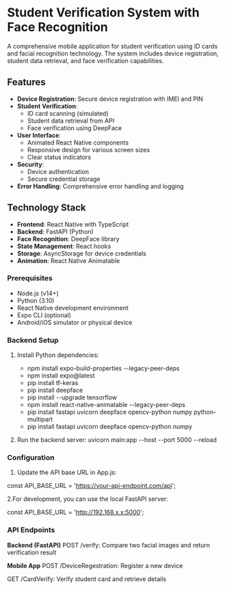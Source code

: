 # Student Verification System with Face Recognition

A comprehensive mobile application for student verification using ID cards and facial recognition technology. The system includes device registration, student data retrieval, and face verification capabilities.

## Features

- **Device Registration**: Secure device registration with IMEI and PIN
- **Student Verification**: 
  - ID card scanning (simulated)
  - Student data retrieval from API
  - Face verification using DeepFace
- **User Interface**:
  - Animated React Native components
  - Responsive design for various screen sizes
  - Clear status indicators
- **Security**:
  - Device authentication
  - Secure credential storage
- **Error Handling**: Comprehensive error handling and logging

## Technology Stack

- **Frontend**: React Native with TypeScript
- **Backend**: FastAPI (Python)
- **Face Recognition**: DeepFace library
- **State Management**: React hooks
- **Storage**: AsyncStorage for device credentials
- **Animation**: React Native Animatable


### Prerequisites

- Node.js (v14+)
- Python (3.10)
- React Native development environment
- Expo CLI (optional)
- Android/iOS simulator or physical device

### Backend Setup

1. Install Python dependencies:

    - npm install expo-build-properties --legacy-peer-deps
    - npm install expo@latest
    - pip install tf-keras
    - pip install deepface
    - pip install --upgrade tensorflow
    - npm install react-native-animatable --legacy-peer-deps
    - pip install fastapi uvicorn deepface opencv-python numpy python-multipart
    - pip install fastapi uvicorn deepface opencv-python numpy
   
2. Run the backend server:
   uvicorn main:app --host  <Your IPv4 Address>  --port 5000 --reload

### Configuration

1. Update the API base URL in App.js:

  const API_BASE_URL = 'https://your-api-endpoint.com/api';

2.For development, you can use the local FastAPI server:

  const API_BASE_URL = 'http://192.168.x.x:5000';

### API Endpoints

**Backend (FastAPI)**
POST /verify: Compare two facial images and return verification result

**Mobile App**
POST /DeviceRegestration: Register a new device

GET /CardVerify: Verify student card and retrieve details
   
